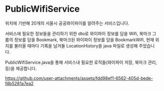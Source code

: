 # PublicWifiService
위치에 기반해 20개의 서울시 공공와이파이를 알려주는 서비스입니다.

서비스에 필요한 정보들을 관리하기 위한 dto로 와이파이 정보를 담을 Wifi, 북마크 그룹의 정보를 담을 Bookmark, 
북마크된 와이파이 정보를 담을 BookmarkWifi, 현재 위치를 불러올 때마다 기록을 남겨둘 LocationHistory을 java 파일로 생성해 주었습니다.

PublicWifiService.java을 통해 서비스내 필요한 로직들(와이파이 저장, 북마크 관리, 등)을 제공합니다.


https://github.com/user-attachments/assets/fdd98ef1-6562-405d-bede-f4b5281a7ea2
